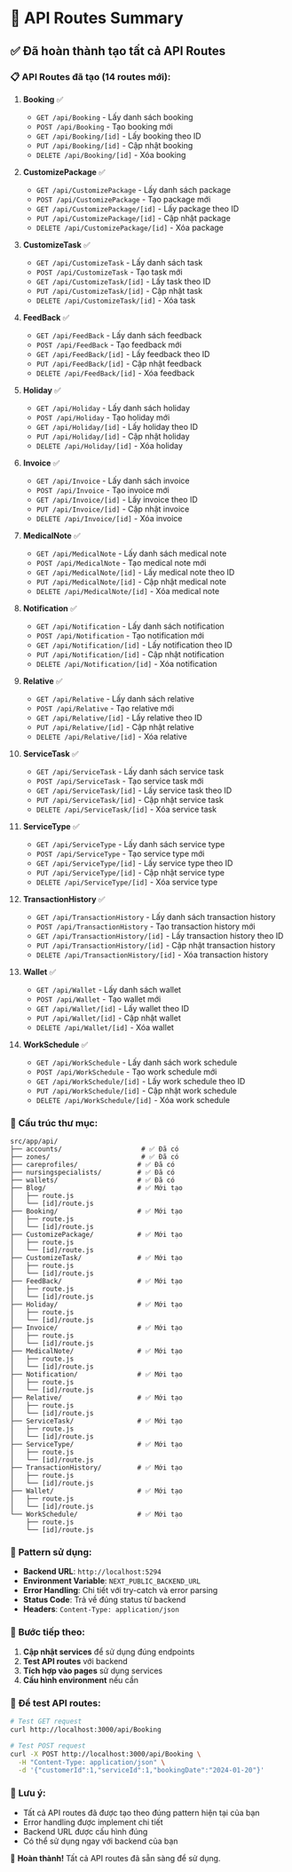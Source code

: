 # 🎉 API Routes Summary

## ✅ **Đã hoàn thành tạo tất cả API Routes**

### 📋 **API Routes đã tạo (14 routes mới):**

1. **Booking** ✅
   - `GET /api/Booking` - Lấy danh sách booking
   - `POST /api/Booking` - Tạo booking mới
   - `GET /api/Booking/[id]` - Lấy booking theo ID
   - `PUT /api/Booking/[id]` - Cập nhật booking
   - `DELETE /api/Booking/[id]` - Xóa booking

2. **CustomizePackage** ✅
   - `GET /api/CustomizePackage` - Lấy danh sách package
   - `POST /api/CustomizePackage` - Tạo package mới
   - `GET /api/CustomizePackage/[id]` - Lấy package theo ID
   - `PUT /api/CustomizePackage/[id]` - Cập nhật package
   - `DELETE /api/CustomizePackage/[id]` - Xóa package

3. **CustomizeTask** ✅
   - `GET /api/CustomizeTask` - Lấy danh sách task
   - `POST /api/CustomizeTask` - Tạo task mới
   - `GET /api/CustomizeTask/[id]` - Lấy task theo ID
   - `PUT /api/CustomizeTask/[id]` - Cập nhật task
   - `DELETE /api/CustomizeTask/[id]` - Xóa task

4. **FeedBack** ✅
   - `GET /api/FeedBack` - Lấy danh sách feedback
   - `POST /api/FeedBack` - Tạo feedback mới
   - `GET /api/FeedBack/[id]` - Lấy feedback theo ID
   - `PUT /api/FeedBack/[id]` - Cập nhật feedback
   - `DELETE /api/FeedBack/[id]` - Xóa feedback

5. **Holiday** ✅
   - `GET /api/Holiday` - Lấy danh sách holiday
   - `POST /api/Holiday` - Tạo holiday mới
   - `GET /api/Holiday/[id]` - Lấy holiday theo ID
   - `PUT /api/Holiday/[id]` - Cập nhật holiday
   - `DELETE /api/Holiday/[id]` - Xóa holiday

6. **Invoice** ✅
   - `GET /api/Invoice` - Lấy danh sách invoice
   - `POST /api/Invoice` - Tạo invoice mới
   - `GET /api/Invoice/[id]` - Lấy invoice theo ID
   - `PUT /api/Invoice/[id]` - Cập nhật invoice
   - `DELETE /api/Invoice/[id]` - Xóa invoice

7. **MedicalNote** ✅
   - `GET /api/MedicalNote` - Lấy danh sách medical note
   - `POST /api/MedicalNote` - Tạo medical note mới
   - `GET /api/MedicalNote/[id]` - Lấy medical note theo ID
   - `PUT /api/MedicalNote/[id]` - Cập nhật medical note
   - `DELETE /api/MedicalNote/[id]` - Xóa medical note

8. **Notification** ✅
   - `GET /api/Notification` - Lấy danh sách notification
   - `POST /api/Notification` - Tạo notification mới
   - `GET /api/Notification/[id]` - Lấy notification theo ID
   - `PUT /api/Notification/[id]` - Cập nhật notification
   - `DELETE /api/Notification/[id]` - Xóa notification

9. **Relative** ✅
   - `GET /api/Relative` - Lấy danh sách relative
   - `POST /api/Relative` - Tạo relative mới
   - `GET /api/Relative/[id]` - Lấy relative theo ID
   - `PUT /api/Relative/[id]` - Cập nhật relative
   - `DELETE /api/Relative/[id]` - Xóa relative

10. **ServiceTask** ✅
    - `GET /api/ServiceTask` - Lấy danh sách service task
    - `POST /api/ServiceTask` - Tạo service task mới
    - `GET /api/ServiceTask/[id]` - Lấy service task theo ID
    - `PUT /api/ServiceTask/[id]` - Cập nhật service task
    - `DELETE /api/ServiceTask/[id]` - Xóa service task

11. **ServiceType** ✅
    - `GET /api/ServiceType` - Lấy danh sách service type
    - `POST /api/ServiceType` - Tạo service type mới
    - `GET /api/ServiceType/[id]` - Lấy service type theo ID
    - `PUT /api/ServiceType/[id]` - Cập nhật service type
    - `DELETE /api/ServiceType/[id]` - Xóa service type

12. **TransactionHistory** ✅
    - `GET /api/TransactionHistory` - Lấy danh sách transaction history
    - `POST /api/TransactionHistory` - Tạo transaction history mới
    - `GET /api/TransactionHistory/[id]` - Lấy transaction history theo ID
    - `PUT /api/TransactionHistory/[id]` - Cập nhật transaction history
    - `DELETE /api/TransactionHistory/[id]` - Xóa transaction history

13. **Wallet** ✅
    - `GET /api/Wallet` - Lấy danh sách wallet
    - `POST /api/Wallet` - Tạo wallet mới
    - `GET /api/Wallet/[id]` - Lấy wallet theo ID
    - `PUT /api/Wallet/[id]` - Cập nhật wallet
    - `DELETE /api/Wallet/[id]` - Xóa wallet

14. **WorkSchedule** ✅
    - `GET /api/WorkSchedule` - Lấy danh sách work schedule
    - `POST /api/WorkSchedule` - Tạo work schedule mới
    - `GET /api/WorkSchedule/[id]` - Lấy work schedule theo ID
    - `PUT /api/WorkSchedule/[id]` - Cập nhật work schedule
    - `DELETE /api/WorkSchedule/[id]` - Xóa work schedule

### 📁 **Cấu trúc thư mục:**

```
src/app/api/
├── accounts/                    # ✅ Đã có
├── zones/                       # ✅ Đã có
├── careprofiles/               # ✅ Đã có
├── nursingspecialists/         # ✅ Đã có
├── wallets/                    # ✅ Đã có
├── Blog/                       # ✅ Mới tạo
│   ├── route.js
│   └── [id]/route.js
├── Booking/                    # ✅ Mới tạo
│   ├── route.js
│   └── [id]/route.js
├── CustomizePackage/           # ✅ Mới tạo
│   ├── route.js
│   └── [id]/route.js
├── CustomizeTask/              # ✅ Mới tạo
│   ├── route.js
│   └── [id]/route.js
├── FeedBack/                   # ✅ Mới tạo
│   ├── route.js
│   └── [id]/route.js
├── Holiday/                    # ✅ Mới tạo
│   ├── route.js
│   └── [id]/route.js
├── Invoice/                    # ✅ Mới tạo
│   ├── route.js
│   └── [id]/route.js
├── MedicalNote/                # ✅ Mới tạo
│   ├── route.js
│   └── [id]/route.js
├── Notification/               # ✅ Mới tạo
│   ├── route.js
│   └── [id]/route.js
├── Relative/                   # ✅ Mới tạo
│   ├── route.js
│   └── [id]/route.js
├── ServiceTask/                # ✅ Mới tạo
│   ├── route.js
│   └── [id]/route.js
├── ServiceType/                # ✅ Mới tạo
│   ├── route.js
│   └── [id]/route.js
├── TransactionHistory/         # ✅ Mới tạo
│   ├── route.js
│   └── [id]/route.js
├── Wallet/                     # ✅ Mới tạo
│   ├── route.js
│   └── [id]/route.js
└── WorkSchedule/               # ✅ Mới tạo
    ├── route.js
    └── [id]/route.js
```

### 🔧 **Pattern sử dụng:**

- **Backend URL**: `http://localhost:5294`
- **Environment Variable**: `NEXT_PUBLIC_BACKEND_URL`
- **Error Handling**: Chi tiết với try-catch và error parsing
- **Status Code**: Trả về đúng status từ backend
- **Headers**: `Content-Type: application/json`

### 🎯 **Bước tiếp theo:**

1. **Cập nhật services** để sử dụng đúng endpoints
2. **Test API routes** với backend
3. **Tích hợp vào pages** sử dụng services
4. **Cấu hình environment** nếu cần

### 🚀 **Để test API routes:**

```bash
# Test GET request
curl http://localhost:3000/api/Booking

# Test POST request
curl -X POST http://localhost:3000/api/Booking \
  -H "Content-Type: application/json" \
  -d '{"customerId":1,"serviceId":1,"bookingDate":"2024-01-20"}'
```

### 📝 **Lưu ý:**

- Tất cả API routes đã được tạo theo đúng pattern hiện tại của bạn
- Error handling được implement chi tiết
- Backend URL được cấu hình đúng
- Có thể sử dụng ngay với backend của bạn

🎉 **Hoàn thành!** Tất cả API routes đã sẵn sàng để sử dụng. 